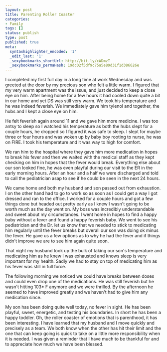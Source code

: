 ```yaml
---
layout: post
title: Parenting Roller Coaster
categories:
- Family
tags: []
status: publish
type: post
published: true
meta:
  syntaxhighlighter_encoded: '1'
  _edit_last: '1'
  _sexybookmarks_shortUrl: http://bit.ly/cWDmzT
  _sexybookmarks_permaHash: 19dc02f5df9c75a5e89d31f1d386626e
---
```

I completed my first full day in a long time at work Wednesday and was greeted at the door by my precious son who felt a little warm.  I figured that my very warm apartment was the issue, and just decided to keep a close eye on him.  After being home for a few hours it had cooled down quite a bit in our home and yet DS was still very warm.  We took his temperature and he was indeed feverish.  We immediately gave him tylenol and together, the hubs and I kept a close eye on him.

He felt feverish again around 11 and we gave him more medicine.  I was too antsy to sleep so I watched his temperature as both the hubs slept for a couple hours, he dropped so I figured it was safe to sleep.  I slept for maybe three or four hours and was woken up by baby boy rooting to nurse, he was on FIRE.  I took his temperature and it was way to high for comfort.

We ran him to the hospital where they gave him more medication in hopes to break his fever and then we waited with the medical staff as they kept checking on him in hopes that the fever would break.  Everything else about our son looked fine, he was even playful during our visit to the ER in the early morning hours.  After an hour and a half we were discharged and told to call the pediatrician asap to see if he could be seen in the next 24 hours.

We came home and both my husband and son passed out from exhaustion.  I on the other hand had to go to work so as soon as I could get a way I got dressed and ran to the office.  I worked for a couple hours and got a few things done but headed out pretty early as I knew I wasn't going to be worth much as the day went on.  My boss was incredibly understandable and sweet about my circumstances.  I went home in hopes to find a happy baby without a fever and found a happy feverish baby.  We went to see his pediatrician and the Dr. let us know that we needed to stick to medicating him regularly until the fever breaks but overall our son was doing ok minus the fever.  He gave us a few options as to why he had the fever and if things didn't improve we are to see him again quite soon.

That night my husband took up the bulk of taking our son's temperature and medicating him as he knew I was exhausted and knows sleep is very important for my health.  Sadly we had to stay on top of medicating him as his fever was still in full force.

The following morning we noticed we could have breaks between doses and could even drop one of the medications.  He was still feverish but he wasn't hitting 103* F anymore and we were thrilled.  By the afternoon he seemed to have improved greatly and we haven't had to give him any medication since.

My son has been doing quite well today, no fever in sight.  He has been playful, sweet, energetic, and testing his boundaries.  In short he has been a happy toddler.  Oh, the roller coaster of emotions that is parenthood, it has been interesting.  I have learned that my husband and I move quickly and precisely as a team.  We both know when the other has hit their limit and the one that can keep going is quick to take on a little more responsibility when it is needed.  I was given a reminder that I have much to be thankful for and to appreciate how much we have been blessed.
